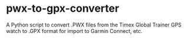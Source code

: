 pwx-to-gpx-converter
====================

A Python script to convert .PWX files from the Timex Global Trainer GPS watch to .GPX format for import to Garmin Connect, etc.
